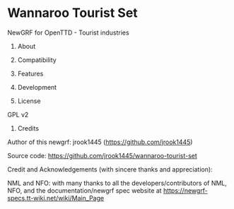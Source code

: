 # Wannaroo Tourist Set

NewGRF for OpenTTD - Tourist industries

1. About

1. Compatibility

1. Features

1. Development

1. License

GPL v2

1. Credits

Author of this newgrf: jrook1445 (https://github.com/jrook1445)

Source code: https://github.com/jrook1445/wannaroo-tourist-set

Credit and Acknowledgements (with sincere thanks and appreciation):

NML and NFO: with many thanks to all the developers/contributors of NML, NFO, and the documentation/newgrf spec website at https://newgrf-specs.tt-wiki.net/wiki/Main_Page
